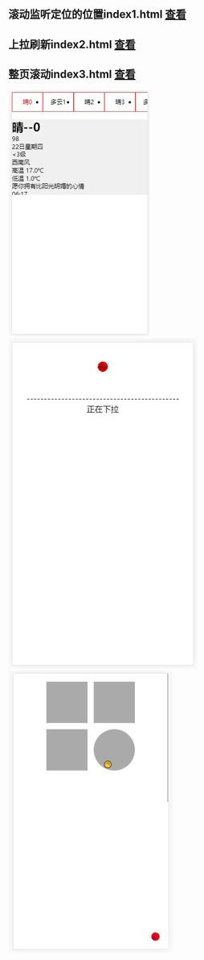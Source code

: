 ## 滚动监听定位的位置index1.html   [查看](https://liuguangqing.github.io/liuguangqing/index1.html)
## 上拉刷新index2.html           [查看](https://liuguangqing.github.io/liuguangqing/index2.html)
## 整页滚动index3.html           [查看](https://liuguangqing.github.io/liuguangqing/index3.html)

![滚动定位](./menu.saveimg.savepath20180627150642.jpg)
![下拉刷新](./menu.saveimg.savepath20180627183459.jpg)
![整页滚动](./menu.saveimg.savepath20180704164710.jpg)
